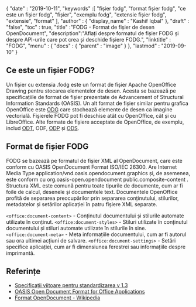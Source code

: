 {
  "date" : "2019-10-11",
  "keywords" :[ "fișier fodg", "format fișier fodg", "ce este un fișier fodg", "fișier", "exemplu fodg", "extensie fișier fodg", "extensie", "format" ],
  "author" : {
    "display_name" : "Kashif Iqbal"
},
  "draft" : "false",
  "toc" : true,
  "title" :"FODG - Format de fișier de desen OpenDocument",
  "description":"Aflați despre formatul de fișier FODG și despre API-urile care pot crea și deschide fișiere FODG.",
  "linktitle" : "FODG",
  "menu" : {
    "docs" : {
      "parent" : "image"
}
},
  "lastmod" : "2019-09-10"
}

## Ce este un fișier FODG?

Un fișier cu extensia .fodg este un format de fișier Apache OpenOffice Drawing pentru stocarea elementelor de desen. Acesta se bazează pe specificațiile de format de fișier prezentate de Advancement of Structural Information Standards (OASIS). Un alt format de fișier similar pentru grafica OpenOffice este [ODG](/ro/image/odg/) care stochează elemente de desen ca imagine vectorială. Fișierele FODG pot fi deschise atât cu OpenOffice, cât și cu LibreOffice. Alte formate de fișiere acceptate de OpenOffice, de exemplu, includ [ODT](/ro/word-processing/odt/), ODF, [ODP](/ro/presentation/odp/) și [ODS](/ro/spreadsheet/ods/).

## Format de fișier FODG

FODG se bazează pe formatul de fișier XML al OpenDocument, care este conform cu OASIS OpenDocument Format ISO/IEC 26300. Are Internet Media Type application/vnd.oasis.opendocument.graphics și, de asemenea, este conform cu org.oasis-open.opendocument public.composite-content . Structura XML este comună pentru toate tipurile de documente, cum ar fi foile de calcul, desenele și documentele text. Documentele OpenOffice profită de separarea preocupărilor prin separarea conținutului, stilurilor, metadatelor și setărilor aplicației în patru fișiere XML separate.

`<office:document-content>` - Conținutul documentului și stilurile automate utilizate în conținut.
`<office:document-styles>` - Stiluri utilizate în conținutul documentului și stiluri automate utilizate în stilurile în sine.
`<office:document-meta>` - Meta informațiile documentului, cum ar fi autorul sau ora ultimei acțiuni de salvare.
`<office:document-settings>` - Setări specifice aplicației, cum ar fi dimensiunea ferestrei sau informațiile despre imprimantă.

## Referințe ##
* [Specificații viitoare pentru standardizarea v 1.3 ](https://docs.oasis-open.org/office/OpenDocument/v1.3/cs01/OpenDocument-v1.3-cs01.zip)
* [OASIS Open Document Format for Office Applications](https://www.oasis-open.org/committees/tc_home.php?wg_abbrev=office)
* [Format OpenDocument - Wikipedia](https://en.wikipedia.org/wiki/OpenDocument)

